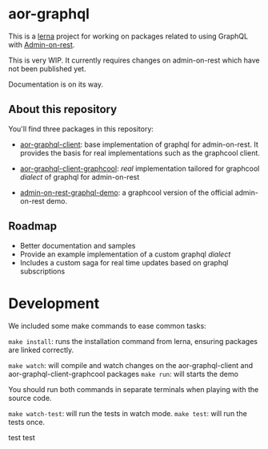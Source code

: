 aor-graphql
===========

This is a [lerna](https://lernajs.io/) project for working on packages related to using GraphQL with [Admin-on-rest](https://github.com/marmelab/admin-on-rest).

This is very WIP. It currently requires changes on admin-on-rest which have not been published yet.

Documentation is on its way.

## About this repository

You'll find three packages in this repository:

- [aor-graphql-client](packages/aor-graphql-client): base implementation of graphql for admin-on-rest. It provides the basis for real implementations such as the graphcool client.

- [aor-graphql-client-graphcool](packages/aor-graphql-client-graphcool): *real* implementation tailored for graphcool *dialect* of graphql for admin-on-rest

- [admin-on-rest-graphql-demo](packages/admin-on-rest-graphql-demo): a graphcool version of the official admin-on-rest demo.

## Roadmap

- Better documentation and samples
- Provide an example implementation of a custom graphql *dialect*
- Includes a custom saga for real time updates based on graphql subscriptions

# Development

We included some make commands to ease common tasks:

`make install`: runs the installation command from lerna, ensuring packages are linked correctly.

`make watch`: will compile and watch changes on the aor-graphql-client and aor-graphql-client-graphcool packages
`make run`: will starts the demo

You should run both commands in separate terminals when playing with the source code.

`make watch-test`: will run the tests in watch mode.
`make test`: will run the tests once.

test test
